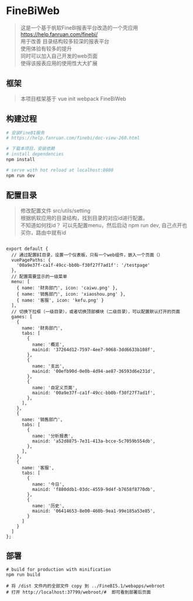 # FineBiWeb

> 这是一个基于帆软FineBI报表平台改造的一个壳应用   
> https://help.fanruan.com/finebi/   
> 用于改善 目录结构较多较深的报表平台  
> 使用体验有较多的提升  
> 同时可以加入自己开发的web页面  
> 使得该报表应用的使用性大大扩展


## 框架

> 本项目框架基于 vue init webpack FineBiWeb  

## 构建过程

``` bash
# 安装FineBI服务
# https://help.fanruan.com/finebi/doc-view-260.html

# 下载本项目，安装依赖
# install dependencies
npm install

# serve with hot reload at localhost:8080
npm run dev

```

## 配置目录

> 修改配置文件 src/utils/setting  
> 根据帆软应用的目录结构，找到目录的对应id进行配置。  
> 不知道如何找id？ 可以先配置menu，然后启动 npm run dev, 自己点开也买你，路由中就有id
> 
```

export default {
  // 通过配置BI目录，设置一个仪表板，只有一个web组件，嵌入一个页面（）
  vuePagePaths: {
    '00a9e37f-ca1f-49cc-bb0b-f30f27f7ad1f': '/testpage'
  },
  // 配置需要显示的一级菜单
  menu: [
    { name: '财务部门', icon: 'caiwu.png' },
    { name: '销售部门', icon: 'xiaoshou.png' },
    { name: '客服', icon: 'kefu.png' }
  ],
  // 切换下拉框（一级目录），或者切换顶部模块（二级目录），可以配置默认打开的页面
  games: [
    {
      name: '财务部门',
      tabs: [
        {
          name: '概览',
          mainid: '37264d12-7597-4ee7-9068-3dd6633b108f',
        },
        {
          name: '支出',
          mainid: '00efb90d-0e0b-4d94-ae87-36593d6e231d',
        },
        {
          name: '自定义页面',
          mainid: '00a9e37f-ca1f-49cc-bb0b-f30f27f7ad1f',
        },
      ],
    },
    {
      name: '销售部门',
      tabs: [
        {
          name: '分析报表',
          mainid: 'a52d8875-7e31-413a-bcce-5c7059b554db',
        },
      ],
    },
    {
      name: '客服',
      tabs: [
        {
          name: '今日',
          mainid: 'f880ddb1-03dc-4559-9d4f-b7658f8770db',
        },
        {
          name: '历史',
          mainid: '06414653-8e00-460b-9ea1-99e185a53e85',
        }
      ]
    }
  ]
};

```


## 部署

```
# build for production with minification
npm run build

# 将 /dist 文件内的全部文件 copy 到 ../FineBI5.1/webapps/webroot
# 打开 http://localhost:37799/webroot/#  即可看到部署后页面

```